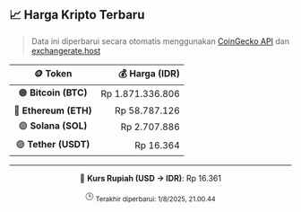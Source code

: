 

<!-- HARGA_KRIPTO -->
## 📈 Harga Kripto Terbaru

> Data ini diperbarui secara otomatis menggunakan [CoinGecko API](https://www.coingecko.com/) dan [exchangerate.host](https://exchangerate.host/)

<div align="center">

| 🪙 Token | 💰 Harga (IDR) |
|:------:|---------------:|
| 🟠 **Bitcoin (BTC)**   | Rp 1.871.336.806 |
| 🔵 **Ethereum (ETH)**  | Rp 58.787.126 |
| 🟣 **Solana (SOL)**    | Rp 2.707.886 |
| 🟢 **Tether (USDT)**   | Rp 16.364 |

---

💱 **Kurs Rupiah (USD → IDR)**: Rp 16.361

🕒 <sub>Terakhir diperbarui: 1/8/2025, 21.00.44</sub>

</div>
<!-- /HARGA_KRIPTO -->
